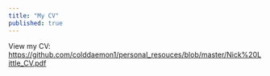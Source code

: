 ```yaml
---
title: "My CV"
published: true
---
```


View my CV: https://github.com/colddaemon1/personal_resouces/blob/master/Nick%20Little_CV.pdf
